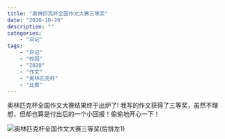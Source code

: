 ```yaml
---
title: "奥林匹克杯全国作文大赛三等奖"
date: "2020-10-29"
description: ""
categories:
    - "日记"
tags:
    - "日记"
    - "校园"
    - "2020"
    - "作文"
    - "奥林匹克杯"
    - "比赛"
---
```


奥林匹克杯全国作文大赛结果终于出炉了! 我写的作文获得了三等奖，虽然不理想，但却也算是付出后的一个小回报！偷偷地开心一下！

![奥林匹克杯全国作文大赛三等奖(后排左1)](http://image.tonybai.com/img/202010/diary_20201029_01.jpeg)
